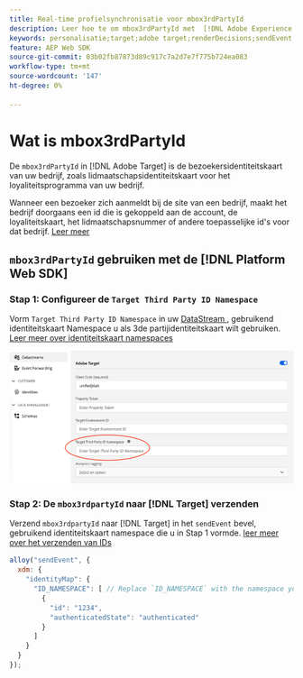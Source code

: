```yaml
---
title: Real-time profielsynchronisatie voor mbox3rdPartyId
description: Leer hoe te om mbox3rdPartyId met  [!DNL Adobe Experience Platform Web SDK] te gebruiken.
keywords: personalisatie;target;adobe target;renderDecisions;sendEvent;mbox3rdPartyId;
feature: AEP Web SDK
source-git-commit: 03b02fb87873d89c917c7a2d7e7f775b724ea083
workflow-type: tm+mt
source-wordcount: '147'
ht-degree: 0%

---
```


# Wat is mbox3rdPartyId

De `mbox3rdPartyId` in [!DNL Adobe Target] is de bezoekersidentiteitskaart van uw bedrijf, zoals lidmaatschapsidentiteitskaart voor het loyaliteitsprogramma van uw bedrijf.

Wanneer een bezoeker zich aanmeldt bij de site van een bedrijf, maakt het bedrijf doorgaans een id die is gekoppeld aan de account, de loyaliteitskaart, het lidmaatschapsnummer of andere toepasselijke id&#39;s voor dat bedrijf. [ Leer meer ](https://experienceleague.adobe.com/docs/target/using/audiences/visitor-profiles/3rd-party-id.html)

## `mbox3rdPartyId` gebruiken met de [!DNL Platform Web SDK]

### Stap 1: Configureer de `Target Third Party ID Namespace`

Vorm `Target Third Party ID Namespace` in uw [ DataStream ](https://experienceleague.adobe.com/en/docs/experience-platform/datastreams/overview), gebruikend identiteitskaart Namespace u als 3de partijidentiteitskaart wilt gebruiken. [ Leer meer over identiteitskaart namespaces ](https://experienceleague.adobe.com/docs/experience-platform/identity/namespaces.html)

![ Experience Platform UI die het van de Derde van het Doel namespace gebied toont.](/help/dev/implement/client-side/aep-web-sdk/assets/mbox3rdpartyid.png)

### Stap 2: De `mbox3rdpartyId` naar [!DNL Target] verzenden

Verzend `mbox3rdpartyId` naar [!DNL Target] in het `sendEvent` bevel, gebruikend identiteitskaart namespace die u in Stap 1 vormde.
[ leer meer over het verzenden van IDs ](/help/dev/implement/client-side/aep-web-sdk/using-mbox-3rdpartyid.md)

```javascript
alloy("sendEvent", {
  xdm: {
    "identityMap": {
      "ID_NAMESPACE": [ // Replace `ID_NAMESPACE` with the namespace you have configured in Step 1.
        {
          "id": "1234",
          "authenticatedState": "authenticated"
        }
      ]
    }
  }
});
```
